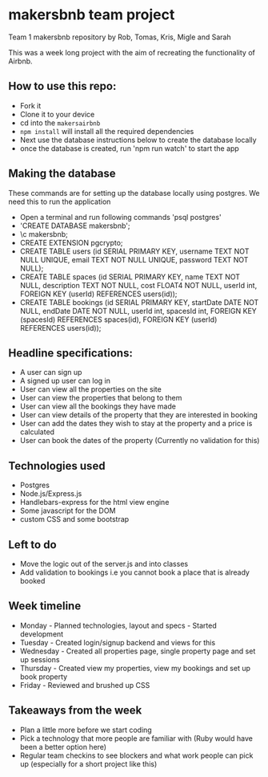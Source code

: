 # makersbnb team project
Team 1 makersbnb repository 
by Rob, Tomas, Kris, Migle and Sarah

This was a week long project with the aim of recreating the functionality of Airbnb. 

## How to use this repo:
+ Fork it
+ Clone it to your device
+ cd into the `makersairbnb`
+ `npm install` will install all the required dependencies
+ Next use the database instructions below to create the database locally 
+ once the database is created, run 'npm run watch' to start the app

## Making the database
These commands are for setting up the database locally using postgres. We need this to run the application

+ Open a terminal and run following commands 'psql postgres'
+ 'CREATE DATABASE makersbnb';
+ \c makersbnb;
+ CREATE EXTENSION pgcrypto;
+ CREATE TABLE users (id SERIAL PRIMARY KEY, username TEXT NOT NULL UNIQUE, email TEXT NOT NULL UNIQUE, password TEXT NOT NULL);
+ CREATE TABLE spaces (id SERIAL PRIMARY KEY, name TEXT NOT NULL, description TEXT NOT NULL, cost FLOAT4 NOT NULL, userId int, FOREIGN KEY (userId) REFERENCES users(id));
+ CREATE TABLE bookings (id SERIAL PRIMARY KEY, startDate DATE NOT NULL, endDate DATE NOT NULL, userId int, spacesId int, FOREIGN KEY (spacesId) REFERENCES spaces(id), FOREIGN KEY (userId) REFERENCES users(id));

## Headline specifications:

+ A user can sign up
+ A signed up user can log in
+ User can view all the properties on the site
+ User can view the properties that belong to them
+ User can view all the bookings they have made
+ User can view details of the property that they are interested in booking
+ User can add the dates they wish to stay at the property and a price is calculated
+ User can book the dates of the property (Currently no validation for this)

## Technologies used

+ Postgres 
+ Node.js/Express.js
+ Handlebars-express for the html view engine
+ Some javascript for the DOM
+ custom CSS and some bootstrap


## Left to do

+ Move the logic out of the server.js and into classes
+ Add validation to bookings i.e you cannot book a place that is already booked 

## Week timeline

+ Monday - Planned technologies, layout and specs - Started development
+ Tuesday - Created login/signup backend and views for this 
+ Wednesday - Created all properties page, single property page and set up sessions 
+ Thursday - Created view my properties, view my bookings and set up book property 
+ Friday - Reviewed and brushed up CSS 

## Takeaways from the week 

+ Plan a little more before we start coding
+ Pick a technology that more people are familiar with (Ruby would have been a better option here)
+ Regular team checkins to see blockers and what work people can pick up (especially for a short project like this)
